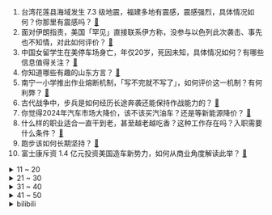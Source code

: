 1. 台湾花莲县海域发生 7.3 级地震，福建多地有震感，震感强烈，具体情况如何？你那里有震感吗？ [:link:](https://www.zhihu.com/question/651435790)
2. 面对伊朗指责，美国「罕见」直接联系伊方称，没参与以色列此次袭击、事先也不知情，对此如何评价？ [:link:](https://www.zhihu.com/question/651351451)
3. 中国女留学生在美停车场身亡，年仅20岁，死因未知，具体情况如何？有哪些信息值得关注？ [:link:](https://www.zhihu.com/question/651345241)
4. 你知道哪些有趣的山东方言？ [:link:](https://www.zhihu.com/question/345451957)
5. 南宁一小学推出作业熔断机制，「写不完就不写了」，如何评价这一机制？有何利弊？ [:link:](https://www.zhihu.com/question/651394520)
6. 古代战争中，步兵是如何经历长途奔袭还能保持作战能力的？ [:link:](https://www.zhihu.com/question/650460938)
7. 你觉得2024年汽车市场大降价，该不该买汽油车？还是等新能源降价？ [:link:](https://www.zhihu.com/question/589258299)
8. 什么样的职业适合一直干到老，甚至越老越吃香？这种工作存在吗？入职需要什么条件？ [:link:](https://www.zhihu.com/question/650684713)
9. 跑步该如何长期坚持？ [:link:](https://www.zhihu.com/question/651391000)
10. 富士康斥资 1.4 亿元投资美国造车新势力，如何从商业角度解读此举？ [:link:](https://www.zhihu.com/question/651190609)
<details>
<summary>11 ~ 20</summary>

11. 为什么男朋友父母刚把婚房的首付付了，接着把自己住的房子卖了? [:link:](https://www.zhihu.com/question/648115887)
12. 对爱情麻木是什么样的感觉？ [:link:](https://www.zhihu.com/question/302068530)
13. 哈兰德能不能到达魔兽德罗巴的高度？两个球员对比有什么不同？ [:link:](https://www.zhihu.com/question/529927465)
14. 如何评价《崩坏：星穹铁道》2.1版本新玩法《仓鼠球骑士：速度与坚果》和《哈努兄弟：狼之道》？ [:link:](https://www.zhihu.com/question/651250883)
15. 明知道一份工作不适合自己也很难做出成绩，但是很想死磕把事做成，这样可取吗？ [:link:](https://www.zhihu.com/question/650637233)
16. 你能留下一个你认为最浪漫的句子吗？ [:link:](https://www.zhihu.com/question/643369179)
17. 30 岁以上的女生如何低成本抗老？ [:link:](https://www.zhihu.com/question/615983124)
18. 能获得欧冠的球队阵容是不是都有拿世界杯的能力？ [:link:](https://www.zhihu.com/question/336902002)
19. 友商新品快要来了，荣耀Magic6现在还值得入手吗，实际体验怎么样？ [:link:](https://www.zhihu.com/question/651245544)
20. 女子入职体检发现怀孕后被拒录用，法院「存在就业歧视，调解后公司赔 3 万」，入职要求孕检是否合理？ [:link:](https://www.zhihu.com/question/651284780)
</details>
<details>
<summary>21 ~ 30</summary>

21. 有哪些让人觉得不可思议的科学现象？ [:link:](https://www.zhihu.com/question/47115084)
22. 寝室三个人都一直躺平，整天打游戏。我该怎么办？ [:link:](https://www.zhihu.com/question/648841957)
23. 研究生毕业，是去月薪1.2w的私企还是5k的事业编，不用考虑房和车? [:link:](https://www.zhihu.com/question/651092762)
24. 职场中有哪些实用的谈判小技巧？ [:link:](https://www.zhihu.com/question/651299210)
25. 如何培养孩子们的独立性和责任感？ [:link:](https://www.zhihu.com/question/647504678)
26. 编程语言那么多，为什么偏偏是C语言成了大学的必修课？ [:link:](https://www.zhihu.com/question/645299118)
27. 如何看待华为问界 3 月销量再超理想，蝉联造车新势力单月销冠，释放了什么信号？ [:link:](https://www.zhihu.com/question/651282205)
28. 《沙丘 1》中，雷托公爵为什么对哈克南人的计谋那么轻视，以致于家破人亡？ [:link:](https://www.zhihu.com/question/650503641)
29. 真正懂CPU的人，都选了什么CPU？ [:link:](https://www.zhihu.com/question/650705759)
30. 三月以来房地产市场现暖意，楼市「小阳春」来了吗？未来楼市会走向何方？ [:link:](https://www.zhihu.com/question/651340265)
</details>
<details>
<summary>31 ~ 40</summary>

31. 开发商回应南昌 3 人被大风吹坠楼，称房屋交付都有验收标准，目前警方已介入，哪些信息值得关注？ [:link:](https://www.zhihu.com/question/651310280)
32. 小林制药「问题原料」恐波及日本国内 3.3 万家企业，这意味着什么？将带来哪些影响？ [:link:](https://www.zhihu.com/question/651290735)
33. 特朗普缴纳 13 亿元保释金，避免其资产被扣押，如何解读此举？ [:link:](https://www.zhihu.com/question/651285592)
34. 「百日咳」病例达去年同期 23 倍，如何看待这一现象？怎样做好科学应对？ [:link:](https://www.zhihu.com/question/651340946)
35. 贵州严厉打击制售「特供酒」「内供酒」违法违规行为，开展为期 1 年的专项整治行动，将带来哪些影响？ [:link:](https://www.zhihu.com/question/651330991)
36. 碧桂园、融信中国等多家出险房企宣布股票停牌，如何看待这一现象？将如何影响股市？ [:link:](https://www.zhihu.com/question/651286505)
37. 江西南昌暴雨致房屋坍塌人员被困，11 名伤者已全部送往医院救治，哪些信息值得关注？ [:link:](https://www.zhihu.com/question/651358529)
38. 基金年报小作文出「百年孤独」风，直讲「原谅我的坦白」，此类表述是否合规？投资者容易理解吗？你怎么看？ [:link:](https://www.zhihu.com/question/651345706)
39. 网传深圳买卖黄金超 2 万元须实名登记，公安回应「属实，为防范电诈资金流入黄金市场」，如何看待此事？ [:link:](https://www.zhihu.com/question/651296382)
40. 特斯拉转向全新组装工艺「 unbox 」，类似「组装乐高积木」，有望使生产成本减半，将带来哪些影响？ [:link:](https://www.zhihu.com/question/651351182)
</details>
<details>
<summary>41 ~ 50</summary>

41. 南昌市气象台发布冰雹红色预警信号「可能造成重雹灾」，什么是重雹灾？要如何应对这种极端天气？ [:link:](https://www.zhihu.com/question/651343451)
42. 日媒评论称「小林制药问题令日本功能性标识食品制度信誉摇摇欲坠」，功能性标识食品是否存在安全隐患？ [:link:](https://www.zhihu.com/question/651286912)
43. 呼北高速车祸调查「司机涉疲劳驾驶、超速、路线违规」，司机涉嫌哪些罪行？有哪些类似情况需警惕？ [:link:](https://www.zhihu.com/question/651331558)
44. 如果以「最」来形容古遗址，你会推荐最 ____ 的古遗址？ [:link:](https://www.zhihu.com/question/651289775)
45. 运动减肥，有哪些误区？ [:link:](https://www.zhihu.com/question/650940769)
46. 孩子刚上小学，总是担心「犯错」而被批评，我该如何帮助孩子正确看待并学会处理他人的负面评价？ [:link:](https://www.zhihu.com/question/650173272)
47. 孩子在家外向，但到了学校就有点怯懦，怎么办？ [:link:](https://www.zhihu.com/question/648847012)
48. 如何理解《崩坏 星穹铁道》匹诺康尼主线中花火的“相互保证毁灭按钮”？ [:link:](https://www.zhihu.com/question/651124315)
49. 《崩坏星穹铁道》的云上五骁中，刃是武力值最低的吗？ [:link:](https://www.zhihu.com/question/620240834)
50. 中信证券人均年薪降至 79 万，中金公司人均薪酬两年缩水近 40% ，原因为何？还有哪些信息值得关注？ [:link:](https://www.zhihu.com/question/651134008)
</details><details>
<summary>bilibili</summary>

</details>